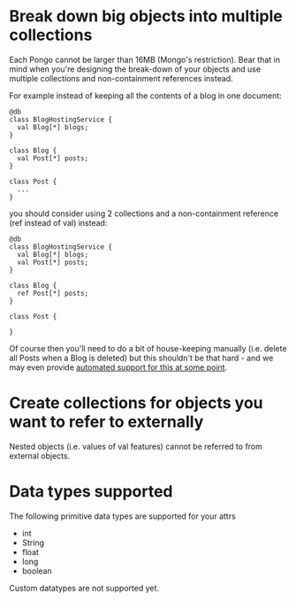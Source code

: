 # Break down big objects into multiple collections #

Each Pongo cannot be larger than 16MB (Mongo's restriction). Bear that in mind when you're designing the break-down of your objects and use multiple collections and non-containment references instead.

For example instead of keeping all the contents of a blog in one document:

```
@db
class BlogHostingService {
  val Blog[*] blogs;
}

class Blog {
  val Post[*] posts;
}

class Post {
  ...
}
```

you should consider using 2 collections and a non-containment reference (ref instead of val) instead:

```
@db
class BlogHostingService {
  val Blog[*] blogs;
  val Post[*] posts;
}

class Blog {
  ref Post[*] posts;
}

class Post {

}
```

Of course then you'll need to do a bit of house-keeping manually (i.e. delete all Posts when a Blog is deleted) but this shouldn't be that hard - and we may even provide [automated support for this at some point](https://code.google.com/p/pongo/issues/detail?id=6).

# Create collections for objects you want to refer to externally #

Nested objects (i.e. values of val features) cannot be referred to from external objects.

# Data types supported #

The following primitive data types are supported for your attrs

  * int
  * String
  * float
  * long
  * boolean

Custom datatypes are not supported yet.